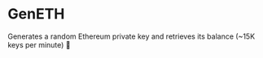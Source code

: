 # GenETH
Generates a random Ethereum private key and retrieves its balance (~15K keys per minute) 🦇
